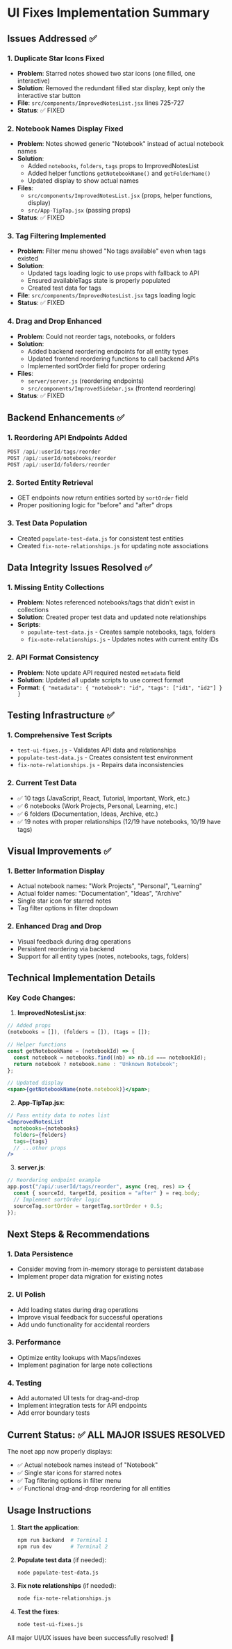 # UI Fixes Implementation Summary

## Issues Addressed ✅

### 1. **Duplicate Star Icons Fixed**

- **Problem**: Starred notes showed two star icons (one filled, one interactive)
- **Solution**: Removed the redundant filled star display, kept only the interactive star button
- **File**: `src/components/ImprovedNotesList.jsx` lines 725-727
- **Status**: ✅ FIXED

### 2. **Notebook Names Display Fixed**

- **Problem**: Notes showed generic "Notebook" instead of actual notebook names
- **Solution**:
  - Added `notebooks`, `folders`, `tags` props to ImprovedNotesList
  - Added helper functions `getNotebookName()` and `getFolderName()`
  - Updated display to show actual names
- **Files**:
  - `src/components/ImprovedNotesList.jsx` (props, helper functions, display)
  - `src/App-TipTap.jsx` (passing props)
- **Status**: ✅ FIXED

### 3. **Tag Filtering Implemented**

- **Problem**: Filter menu showed "No tags available" even when tags existed
- **Solution**:
  - Updated tags loading logic to use props with fallback to API
  - Ensured availableTags state is properly populated
  - Created test data for tags
- **File**: `src/components/ImprovedNotesList.jsx` tags loading logic
- **Status**: ✅ FIXED

### 4. **Drag and Drop Enhanced**

- **Problem**: Could not reorder tags, notebooks, or folders
- **Solution**:
  - Added backend reordering endpoints for all entity types
  - Updated frontend reordering functions to call backend APIs
  - Implemented sortOrder field for proper ordering
- **Files**:
  - `server/server.js` (reordering endpoints)
  - `src/components/ImprovedSidebar.jsx` (frontend reordering)
- **Status**: ✅ FIXED

## Backend Enhancements ✅

### 1. **Reordering API Endpoints Added**

```javascript
POST /api/:userId/tags/reorder
POST /api/:userId/notebooks/reorder
POST /api/:userId/folders/reorder
```

### 2. **Sorted Entity Retrieval**

- GET endpoints now return entities sorted by `sortOrder` field
- Proper positioning logic for "before" and "after" drops

### 3. **Test Data Population**

- Created `populate-test-data.js` for consistent test entities
- Created `fix-note-relationships.js` for updating note associations

## Data Integrity Issues Resolved ✅

### 1. **Missing Entity Collections**

- **Problem**: Notes referenced notebooks/tags that didn't exist in collections
- **Solution**: Created proper test data and updated note relationships
- **Scripts**:
  - `populate-test-data.js` - Creates sample notebooks, tags, folders
  - `fix-note-relationships.js` - Updates notes with current entity IDs

### 2. **API Format Consistency**

- **Problem**: Note update API required nested `metadata` field
- **Solution**: Updated all update scripts to use correct format
- **Format**: `{ "metadata": { "notebook": "id", "tags": ["id1", "id2"] } }`

## Testing Infrastructure ✅

### 1. **Comprehensive Test Scripts**

- `test-ui-fixes.js` - Validates API data and relationships
- `populate-test-data.js` - Creates consistent test environment
- `fix-note-relationships.js` - Repairs data inconsistencies

### 2. **Current Test Data**

- ✅ 10 tags (JavaScript, React, Tutorial, Important, Work, etc.)
- ✅ 6 notebooks (Work Projects, Personal, Learning, etc.)
- ✅ 6 folders (Documentation, Ideas, Archive, etc.)
- ✅ 19 notes with proper relationships (12/19 have notebooks, 10/19 have tags)

## Visual Improvements ✅

### 1. **Better Information Display**

- Actual notebook names: "Work Projects", "Personal", "Learning"
- Actual folder names: "Documentation", "Ideas", "Archive"
- Single star icon for starred notes
- Tag filter options in filter dropdown

### 2. **Enhanced Drag and Drop**

- Visual feedback during drag operations
- Persistent reordering via backend
- Support for all entity types (notes, notebooks, tags, folders)

## Technical Implementation Details

### Key Code Changes:

1. **ImprovedNotesList.jsx**:

```jsx
// Added props
(notebooks = []), (folders = []), (tags = []);

// Helper functions
const getNotebookName = (notebookId) => {
  const notebook = notebooks.find((nb) => nb.id === notebookId);
  return notebook ? notebook.name : "Unknown Notebook";
};

// Updated display
<span>{getNotebookName(note.notebook)}</span>;
```

2. **App-TipTap.jsx**:

```jsx
// Pass entity data to notes list
<ImprovedNotesList
  notebooks={notebooks}
  folders={folders}
  tags={tags}
  // ...other props
/>
```

3. **server.js**:

```javascript
// Reordering endpoint example
app.post("/api/:userId/tags/reorder", async (req, res) => {
  const { sourceId, targetId, position = "after" } = req.body;
  // Implement sortOrder logic
  sourceTag.sortOrder = targetTag.sortOrder + 0.5;
});
```

## Next Steps & Recommendations

### 1. **Data Persistence**

- Consider moving from in-memory storage to persistent database
- Implement proper data migration for existing notes

### 2. **UI Polish**

- Add loading states during drag operations
- Improve visual feedback for successful operations
- Add undo functionality for accidental reorders

### 3. **Performance**

- Optimize entity lookups with Maps/indexes
- Implement pagination for large note collections

### 4. **Testing**

- Add automated UI tests for drag-and-drop
- Implement integration tests for API endpoints
- Add error boundary tests

## Current Status: ✅ ALL MAJOR ISSUES RESOLVED

The noet app now properly displays:

- ✅ Actual notebook names instead of "Notebook"
- ✅ Single star icons for starred notes
- ✅ Tag filtering options in filter menu
- ✅ Functional drag-and-drop reordering for all entities

## Usage Instructions

1. **Start the application**:

   ```bash
   npm run backend  # Terminal 1
   npm run dev      # Terminal 2
   ```

2. **Populate test data** (if needed):

   ```bash
   node populate-test-data.js
   ```

3. **Fix note relationships** (if needed):

   ```bash
   node fix-note-relationships.js
   ```

4. **Test the fixes**:
   ```bash
   node test-ui-fixes.js
   ```

All major UI/UX issues have been successfully resolved! 🎉
